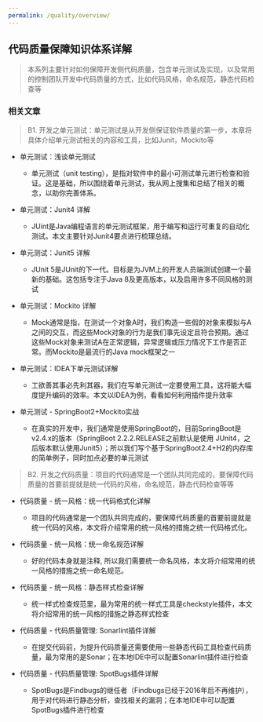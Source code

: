 ```yaml
---
permalink: /quality/overview/
---
```


## 代码质量保障知识体系详解

> 本系列主要针对如何保障开发侧代码质量，包含单元测试及实现，以及常用的控制团队开发中代码质量的方式，比如代码风格，命名规范，静态代码检查等

### 相关文章

> B1. 开发之单元测试：单元测试是从开发侧保证软件质量的第一步，本章将具体介绍单元测试相关的内容和工具，比如Junit，Mockito等

* 单元测试：浅谈单元测试
    * 单元测试（unit testing），是指对软件中的最小可测试单元进行检查和验证。这是基础，所以围绕着单元测试，我从网上搜集和总结了相关的概念，以助你完善体系。

* 单元测试：Junit4 详解
    * JUint是Java编程语言的单元测试框架，用于编写和运行可重复的自动化测试。本文主要针对Junit4要点进行梳理总结。

* 单元测试：Junit5 详解
    * JUnit 5是JUnit的下一代。目标是为JVM上的开发人员端测试创建一个最新的基础。这包括专注于Java 8及更高版本，以及启用许多不同风格的测试

* 单元测试：Mockito 详解
    * Mock通常是指，在测试一个对象A时，我们构造一些假的对象来模拟与A之间的交互，而这些Mock对象的行为是我们事先设定且符合预期。通过这些Mock对象来测试A在正常逻辑，异常逻辑或压力情况下工作是否正常。而Mockito是最流行的Java mock框架之一

* 单元测试：IDEA下单元测试详解
    * 工欲善其事必先利其器，我们在写单元测试一定要使用工具，这将能大幅度提升编码的效率。本文以IDEA为例，看看如何利用插件提升效率

* 单元测试 - SpringBoot2+Mockito实战
    * 在真实的开发中，我们通常是使用SpringBoot的，目前SpringBoot是v2.4.x的版本（SpringBoot 2.2.2.RELEASE之前默认是使用 JUnit4，之后版本默认使用Junit5）；所以我们写个基于SpringBoot2.4+H2的内存库的简单例子，同时加点必要的单元测试

> B2. 开发之代码质量：项目的代码通常是一个团队共同完成的，要保障代码质量的首要前提就是统一代码的风格，命名规范，静态代码检查等等

* 代码质量 - 统一风格：统一代码格式化详解
    * 项目的代码通常是一个团队共同完成的，要保障代码质量的首要前提就是统一代码的风格，本文将介绍常用的统一风格的措施之统一代码格式化。

* 代码质量 - 统一风格：统一命名规范详解
    * 好的代码本身就是注释, 所以我们需要统一命名风格，本文将介绍常用的统一风格的措施之统一命名规范。

* 代码质量 - 统一风格：静态样式检查详解
    * 统一样式检查规范里，最为常用的统一样式工具是checkstyle插件，本文将介绍常用的统一风格的措施之静态样式检查

* 代码质量 - 代码质量管理: Sonarlint插件详解
    * 在提交代码前，为提升代码质量还需要使用一些静态代码工具检查代码质量，最为常用的是Sonar；在本地IDE中可以配置Sonarlint插件进行检查

* 代码质量 - 代码质量管理: SpotBugs插件详解
    * SpotBugs是Findbugs的继任者（Findbugs已经于2016年后不再维护），用于对代码进行静态分析，查找相关的漏洞；在本地IDE中可以配置SpotBugs插件进行检查
